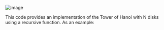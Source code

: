 ![image](https://github.com/user-attachments/assets/e2e5fc29-6777-46f4-8de0-fa18de4092e5)

This code provides an implementation of the Tower of Hanoi with N disks using a recursive function.
As an example:
